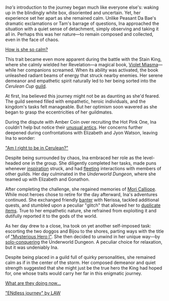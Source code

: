 *Ina's* introduction to the journey began much like everyone else's: waking up in the blindingly white box, disoriented and uncertain. Yet, her experience set her apart as she remained calm. Unlike Peasant Da Bae's dramatic exclamations or Tam's barrage of questions, Ina approached the situation with a quiet sense of detachment, simply observing and taking it all in. Perhaps this was her nature—to remain composed and collected, even in the face of chaos.

[How is she so calm?](#embed:https://www.youtube.com/live/THllQCVOYzY?t=240s)

This trait became even more apparent during the battle with the Stain King, where she calmly wielded her Revelation—a magical book, [Violet Miasma](https://www.youtube.com/live/THllQCVOYzY?t=3183s)—while her companions screamed. When its ability was activated, the book unleashed radiant beams of energy that struck nearby enemies. Her serene demeanor and empathetic spirit naturally led to her being sorted into the *Cerulean Cup* [guild](https://www.youtube.com/watch?v=THllQCVOYzY&t=3425s).

At first, Ina believed this journey might not be as daunting as she'd feared. The guild seemed filled with empathetic, heroic individuals, and the kingdom's tasks felt manageable. But her optimism soon wavered as she began to grasp the eccentricities of her guildmates.

During the dispute with Amber Coin over recruiting the Hot Pink One, Ina couldn't help but notice their [unusual antics](https://www.youtube.com/live/THllQCVOYzY?feature=shared&t=5761). Her concerns further deepened during confrontations with Elizabeth and Jyon Watson, leaving Ina to wonder:

["Am I right to be in Cerulean?"](#embed:https://www.youtube.com/live/THllQCVOYzY?t=6125s)

Despite being surrounded by chaos, Ina embraced her role as the level-headed one in the group. She diligently completed her tasks, made puns whenever [inspiration](https://www.youtube.com/live/THllQCVOYzY?feature=shared&t=7603s) struck, and had [fleeting](https://www.youtube.com/watch?v=THllQCVOYzY&t=9680s) interactions with members of other guilds. Her day culminated in the *Underworld Dungeon*, where she teamed up with Elizabeth and Gonathon.

After completing the challenge, she regained memories of [Mori Calliope](https://www.youtube.com/watch?v=THllQCVOYzY&t=12389s). While most heroes chose to retire for the day afterward, Ina's adventures continued. She exchanged friendly [banter](https://www.youtube.com/watch?v=THllQCVOYzY&t=14236s) with Nerissa, tackled additional quests, and stumbled upon a peculiar "glitch" that allowed her to [duplicate items](https://www.youtube.com/watch?v=THllQCVOYzY&t=17960s). True to her empathetic nature, she refrained from exploiting it and dutifully reported it to the gods of the world.

As her day drew to a close, Ina took on yet another self-imposed task: escorting the two doggos and Bijou to the shores, parting ways with the title of ["Mysterious Hero I"](https://www.youtube.com/live/THllQCVOYzY?feature=shared&t=18239s). She then decided to unwind in her unique way—by [solo-conquering](https://www.youtube.com/live/THllQCVOYzY?feature=shared&t=19659s) the Underworld Dungeon. A peculiar choice for relaxation, but it was undeniably Ina.

Despite being placed in a guild full of quirky personalities, she remained calm as if in the center of the storm. Her composed demeanor and quiet strength suggested that she might just be the true hero the King had hoped for, one whose traits would carry her far in this enigmatic journey.

[What are they doing now...](#embed:https://www.youtube.com/live/THllQCVOYzY?t=6842)

["ENdless journey" by LAW](https://x.com/laaaw444/status/1902474971496227083)
